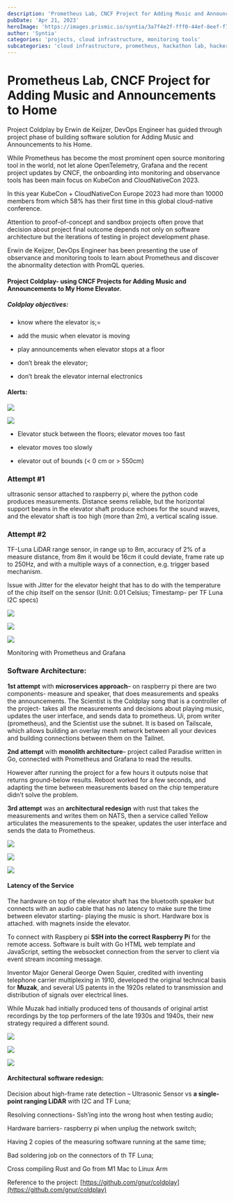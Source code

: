```yaml
---
description: 'Prometheus Lab, CNCF Project for Adding Music and Announcements to Home'
pubDate: 'Apr 21, 2023'
heroImage: 'https://images.prismic.io/syntia/3a7f4e2f-fff0-44ef-8eef-f71422107799_screenshot-2023-04-20-at-12.52.54.png?auto=compress,format'
author: 'Syntia'
categories: 'projects, cloud infrastructure, monitoring tools'
subcategories: 'cloud infrastructure, prometheus, hackathon lab, hackerspace, audio tools, sound engineering'
---
```


# **Prometheus Lab, CNCF Project for Adding Music and Announcements to Home**

Project Coldplay by Erwin de Keijzer, DevOps Engineer has guided through project phase of building software solution for Adding Music and Announcements to his Home.

While Prometheus has become the most prominent open source monitoring tool in the world, not let alone OpenTelemetry, Grafana and the recent project updates by CNCF, the onboarding into monitoring and observance tools has been main focus on KubeCon and CloudNativeCon 2023.

In this year KubeCon + CloudNativeCon Europe 2023 had more than 10000 members from which 58% has their first time in this global cloud-native conference.

Attention to proof-of-concept and sandbox projects often prove that decision about project final outcome depends not only on software architecture but the iterations of testing in project development phase.

Erwin de Keijzer, DevOps Engineer has been presenting the use of observance and monitoring tools to learn about Prometheus and discover the abnormality detection with PromQL queries.

#### **Project Coldplay- using CNCF Projects for Adding Music and Announcements to My Home Elevator.**

##### **Coldplay objectives:**

*   know where the elevator is;=
    
*   add the music when elevator is moving
    
*   play announcements when elevator stops at a floor
    
*   don’t break the elevator;
    
*   don’t break the elevator internal electronics
    

#### **Alerts:**

![](https://images.prismic.io/syntia/3a7f4e2f-fff0-44ef-8eef-f71422107799_screenshot-2023-04-20-at-12.52.54.png?auto=compress,format)

![](https://images.prismic.io/syntia/6b9bf08b-5a88-4e63-aa9f-7aa6413ac99b_screenshot-2023-04-20-at-12.54.11.png?auto=compress,format)

*   Elevator stuck between the floors; elevator moves too fast
    
*   elevator moves too slowly
    
*   elevator out of bounds (< 0 cm or > 550cm)
    

### **Attempt #1**

ultrasonic sensor attached to raspberry pi, where the python code produces measurements. Distance seems reliable, but the horizontal support beams in the elevator shaft produce echoes for the sound waves, and the elevator shaft is too high (more than 2m), a vertical scaling issue.

### **Attempt #2**

TF-Luna LiDAR range sensor, in range up to 8m, accuracy of 2% of a measure distance, from 8m it would be 16cm it could deviate, frame rate up to 250Hz, and with a multiple ways of a connection, e.g. trigger based mechanism.

Issue with Jitter for the elevator height that has to do with the temperature of the chip itself on the sensor (Unit: 0.01 Celsius; Timestamp- per TF Luna I2C specs)

![](https://images.prismic.io/syntia/d2547ded-c47c-49e5-ba3e-cc6dea613587_screenshot-2023-04-20-at-11.47.48.png?auto=compress,format)

![](https://images.prismic.io/syntia/53181ac6-c67a-4116-b4bd-59c12d2bd01e_screenshot-2023-04-20-at-12.01.29.png?auto=compress,format)

![](https://images.prismic.io/syntia/617ab138-6ffc-4997-94fe-66ef4b37c2f1_screenshot-2023-04-20-at-12.06.45.png?auto=compress,format)

Monitoring with Prometheus and Grafana

### **Software Architecture:**

**1st attempt** with **microservices approach**– on raspberry pi there are two components- measure and speaker, that does measurements and speaks the announcements. The Scientist is the Coldplay song that is a controller of the project- takes all the measurements and decisions about playing music, updates the user interface, and sends data to prometheus. Ui, prom writer (prometheus), and the Scientist use the subnet. It is based on Tailscale, which allows building an overlay mesh network between all your devices and building connections between them on the Tailnet.

**2nd attempt** with **monolith architecture**– project called Paradise written in Go, connected with Prometheus and Grafana to read the results.

However after running the project for a few hours it outputs noise that returns ground-below results. Reboot worked for a few seconds, and adapting the time between measurements based on the chip temperature didn’t solve the problem.

**3rd attempt** was an **architectural redesign** with rust that takes the measurements and writes them on NATS, then a service called Yellow articulates the measurements to the speaker, updates the user interface and sends the data to Prometheus.

![](https://images.prismic.io/syntia/c89413bf-f8f5-457d-84c6-9133454bb995_screenshot-2023-04-20-at-12.10.53.png?auto=compress,format)

![](https://images.prismic.io/syntia/7b90532a-efb5-4103-9692-3eed32674db2_screenshot-2023-04-20-at-12.36.12.png?auto=compress,format)

![](https://images.prismic.io/syntia/f6a24d7c-dd18-4951-9db9-7e1c00eda89c_screenshot-2023-04-20-at-12.40.17.png?auto=compress,format)

#### **Latency of the Service**

The hardware on top of the elevator shaft has the bluetooth speaker but connects with an audio cable that has no latency to make sure the time between elevator starting- playing the music is short. Hardware box is attached. with magnets inside the elevator.

To connect with Raspbery pi **SSH into the correct Raspberry Pi** for the remote access. Software is built with Go HTML web template and JavaScript, setting the websocket connection from the server to client via event stream incoming message.

Inventor Major General George Owen Squier, credited with inventing telephone carrier multiplexing in 1910, developed the original technical basis for **Muzak**, and several US patents in the 1920s related to transmission and distribution of signals over electrical lines.

While Muzak had initially produced tens of thousands of original artist recordings by the top performers of the late 1930s and 1940s, their new strategy required a different sound.

![](https://images.prismic.io/syntia/eebf8b9d-503b-4c32-b940-d50a751882ce_screenshot-2023-04-20-at-11.47.25.png?auto=compress,format)

![](https://images.prismic.io/syntia/76db2edb-8e45-43a0-a298-d1d49dc0b05a_screenshot-2023-04-20-at-12.08.17.png?auto=compress,format)

![](https://images.prismic.io/syntia/ba0ad0b4-bdd0-4336-8d41-f56996d9bfcc_screenshot-2023-04-20-at-12.36.54.png?auto=compress,format)

#### **Architectural software redesign:**

Decision about high-frame rate detection – Ultrasonic Sensor vs **a single-point ranging LiDAR** with I2C and TF Luna;

Resolving connections- Ssh’ing into the wrong host when testing audio;

Hardware barriers- raspberry pi when unplug the network switch;

Having 2 copies of the measuring software running at the same time;

Bad soldering job on the connectors of th TF Luna;

Cross compiling Rust and Go from M1 Mac to Linux Arm

Reference to the project: [https://github.com/gnur/coldplay](https://github.com/gnur/coldplay)